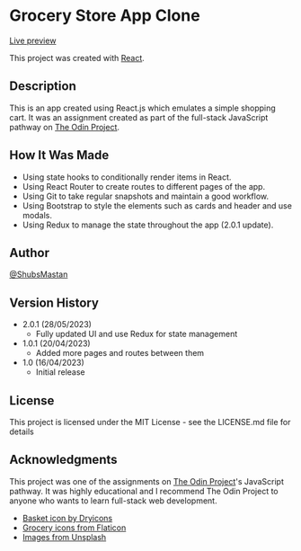 # Grocery Store App Clone

[Live preview](https://shubsmastan-grocery-store-app.netlify.app/)<br />

This project was created with [React](https://react.dev/).

## Description

This is an app created using React.js which emulates a simple shopping cart. It was an assignment created as part of the full-stack JavaScript pathway on [The Odin Project](https://www.theodinproject.com/).

## How It Was Made

- Using state hooks to conditionally render items in React.
- Using React Router to create routes to different pages of the app.
- Using Git to take regular snapshots and maintain a good workflow.
- Using Bootstrap to style the elements such as cards and header and use modals.
- Using Redux to manage the state throughout the app (2.0.1 update).

## Author

[@ShubsMastan](https://github.com/shubsmastan)

## Version History

- 2.0.1 (28/05/2023)
  - Fully updated UI and use Redux for state management
- 1.0.1 (20/04/2023)
  - Added more pages and routes between them
- 1.0 (16/04/2023)
  - Initial release

## License

This project is licensed under the MIT License - see the LICENSE.md file for details

## Acknowledgments

This project was one of the assignments on [The Odin Project](https://www.theodinproject.com)'s JavaScript pathway. It was highly educational and I recommend The Odin Project to anyone who wants to learn full-stack web development.

- [Basket icon by Dryicons](https://dryicons.com/free-icons/basket)
- [Grocery icons from Flaticon](https://www.flaticon.com/free-icons/grocery)
- [Images from Unsplash](https://www.unsplash.com)

